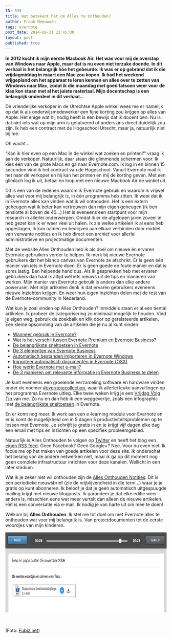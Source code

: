 ```yaml
---
ID: 535
title: Wat betekent het om Alles te Onthouden?
author: Frank Meeuwsen
tags: evernote
post_date: 2014-08-31 21:45:00
layout: post
published: true
---
```

<strong>In 2012 kocht ik mijn eerste Macbook Air. Het was voor mij de overstap van Windows naar Apple, maar dat is nu even niet terzake doende. In dit verhaal is het belangrijk hóe het gebeurde. Ik was er op gebrand dat ik die vrijdagmiddag in maart een Mac zou kopen. Ik had het weekend vrijgepland om het apparaat te leren kennen en alles over te zetten van Windows naar Mac, zodat ik die maandag met goed fatsoen weer voor de klas kon staan met al het juiste materiaal. Mijn docentschap is een belangrijk onderdeel in dit verhaal…</strong>

<!--more-->De vriendelijke verkoper in de Utrechtse Apple winkel wees me er namelijk op dat ik als onderwijsmedewerker een fijne korting zou krijgen op alles van Apple. Het enige wat hij nodig heeft is een bewijs dát ik docent ben. Nu is dat niet iets wat op mijn arm is getatoeerd of anderszins direct duidelijk zou zijn. Ik heb een contract met de Hogeschool Utrecht, maar ja, natuurlijk niet bij me.

Oh wacht…

“Kan ik hier even op een Mac in de winkel wat zoeken en printen?” vraag ik aan de verkoper. Natuurlijk, daar staan die glimmende schermen voor. Ik kies één van de grote Macs en ga naar Evernote.com. Ik log in en binnen 15 seconden vind ik het contract van de Hogeschool. Vanuit Evernote mail ik het naar de verkoper en hij kan het printen en mij de korting geven. Met een glimlach log ik uit, betaal en loop met een nieuwe Macbook Air de winkel uit.

Dit is een van de redenen waarom ik Evernote gebruik en waarom ik vrijwel alles wat voor mij belangrijk is, in één programma heb zitten. Ik weet dat ik in Evernote alles kan vinden wat ik wil onthouden. Het is een extern geheugen wat ik beter kan vertrouwen dan mijn eigen geheugen (ik ben tenslotte al boven de 40…) Het is eveneens een startpunt voor mijn research in allerlei onderwerpen. Omdat ik er de afgelopen jaren zoveel in heb gezet kan ik er weer veel uit halen. Ik zie welke artikelen ik al eens heb opgeslagen, ik kan namen en bedrijven aan elkaar verbinden door middel van verwante notities en ik heb direct een archief voor allerlei administratieve en projectmatige documenten.

Met de website Alles Onthouden heb ik als doel om nieuwe én ervaren Evernote gebruikers verder te helpen. Ik merk bij nieuwe Evernote gebruikers dat het blanco canvas van Evernote ze afschrikt. Er is geen één manier van iets in Evernote doen. Er is geen goede en foute manier en dat is soms lastig. Een helpende hand dus. Als ik gesprekken heb met ervaren gebruikers dan haal ik altijd wel iets nieuws uit de tips en manieren van werken. Mijn manier van Evernote gebruik is anders dan elke andere poweruser. Met mijn artikelen denk ik dat ervaren gebruikers eveneens nieuwe inzichten krijgen. En weer hun eigen inzichten delen met de rest van de Evernote-community in Nederland.

Wat kun je zoal vinden op Alles Onthouden? Inmiddels staan er al een tiental artikelen. Ik probeer de categorisering zo minimaal mogelijk te houden. Vind je eigen weg, gebruik de zoekbalk en klik door op gerelateerde artikelen. Een kleine opsomming van de artikelen die je nu al kunt vinden

<ul>
    <li><a href="http://allesonthouden.nl/wanneer-gebruik-je-evernote/">Wanneer gebruik je Evernote?</a></li>
    <li><a href="http://allesonthouden.nl/verschil-tussen-evernote-premium-en-evernote-business/">Wat is het verschil tussen Evernote Premium en Evernote Business?</a></li>
    <li><a href="http://allesonthouden.nl/de-belangrijkste-sneltoetsen-evernote/">De belangrijkste sneltoetsen in Evernote</a></li>
    <li><a href="http://allesonthouden.nl/de-3-elementen-van-evernote-business/">De 3 elementen van Evernote Business</a></li>
    <li><a href="http://allesonthouden.nl/automatisch-bestanden-importeren-in-evernote-windows/">Automatisch bestanden importeren in Evernote Windows</a></li>
    <li><a href="http://allesonthouden.nl/importeer-in-osx/">Importeer automatisch documenten in Evernote (OSX)</a></li>
    <li><a href="http://allesonthouden.nl/evernote-en-email/">Hoe werkt Evernote met e-mail?</a></li>
    <li><a href="http://allesonthouden.nl/de-3-manieren-om-relevante-informatie-in-evernote-business-te-delen/">De 3 manieren om relevante informatie in Evernote Business te delen</a></li>
</ul>

Je kunt eveneens een groeiende verzameling software en hardware vinden onder de noemer <a href="http://allesonthouden.nl/tag/evernotecollection/">#evernotecollection</a>, waar ik allerlei leuke aanvullingen op het programma Evernote uitleg. Elke twee weken krijg je een <a href="http://allesonthouden.nl/tag/vrijdagvolgtip/">Vrijdag Volg Tip</a> van me. Zo nu en dan heb ik een weggevertje, zoals een infographic met <a href="http://allesonthouden.nl/de-belangrijkste-sneltoetsen-evernote/">de belangrijkste sneltoetsen</a> in Evernote.

En er komt nog meer. Ik werk aan een e-learning module voor Evernote en er is komt de mogelijkheid om in 5 dagen 5 productiviteitsproblemen op te lossen met Evernote. Je schrijft je gratis in en je krijgt vijf dagen elke dag een email met tips en inzichten op een specifiek probleemgebied.

Natuurlijk is Alles Onthouden te volgen op <a href="http://twitter.com/allesonthouden">Twitter</a> en heeft het blog een <a href="http://allesonthouden.nl/feed">eigen RSS feed</a>. Geen Facebook? Geen Google+? Nee. Voor nu even niet. Ik focus me op het maken van goede artikelen voor deze site. Ik onderschat het belang van de andere netwerken niet, maar ik ga op dit moment nog geen complete infrastructuur inrichten voor deze kanalen. Wellicht in een later stadium.

Wat ik je zeker niet wil onthouden zijn de <a title="Alles Onthouden Notities" href="http://allesonthouden.nl/nieuwsbrief-2/">Alles Onthouden Notities</a>. Dit is een periodieke nieuwsbrief (zie de vrijblijvendheid in die term…) waar je je gratis op kunt abonneren. Ik beloof je dat je geen automatisch uitgespuugde mailing krijgt met nieuwe blogposts. Ik garandeer je dat elke editie weer anders is, misschien eens wat meer vertelt dan alleen de nieuwe artikelen. Het is een conversatie via e-mail. Ik nodig je van harte uit om mee te doen!

Welkom bij <strong>Alles Onthouden</strong>. Ik stel me tot doel om met Evernote alles te onthouden wat voor mij belangrijk is. Van projectdocumenten tot de eerste woordjes van mijn kinderen.

<img class="aligncenter size-full wp-image-544" src="/images/2014/08/Evernote_Business.jpg" alt="Evernote_Business" width="761" height="250" />

&nbsp;

(Foto: <a href="http://www.fubiz.net/2014/04/30/retro-technology-lego-kits/">Fubiz.net</a>)
